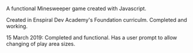 A functional Minesweeper game created with Javascript.

Created in Enspiral Dev Academy's Foundation curriculm. Completed and working.

15 March 2019: Completed and functional. Has a user prompt to allow changing of play area sizes.
